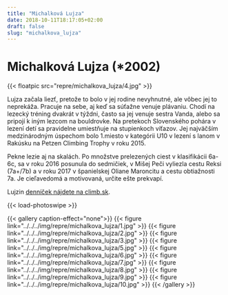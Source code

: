 ```yaml
---
title: "Michalková Lujza"
date: 2018-10-11T18:17:05+02:00
draft: false 
slug: "michalkova_lujza"
---
```


# Michalková Lujza (*2002)

{{< floatpic src="repre/michalkova_lujza/4.jpg" >}}

Lujza začala liezť, pretože to bolo v jej rodine nevyhnutné, ale vôbec jej to neprekáža. Pracuje na sebe, aj keď sa súťažne venuje plávaniu. Chodí na lezecký tréning dvakrát v týždni, často sa jej venuje sestra Vanda, alebo sa pripojí k iným lezcom na bouldrovke. Na pretekoch Slovenského pohára v lezení detí sa pravidelne umiestňuje na stupienkoch víťazov. Jej najväčším medzinárodným úspechom bolo 1.miesto v kategórii U10 v lezení s lanom v Rakúsku na Petzen Climbing Trophy v roku 2015.

Pekne lezie aj na skalách. Po množstve prelezených ciest v klasifikácii 6a-6c, sa v roku 2016 posunula do sedmičiek, v Mišej Peči vyliezla cestu Reksi (7a+/7b) a v roku 2017 v španielskej Oliane Maroncitu a cestu obtiažnosti 7a. Je cieľavedomá a motivovaná, určite ešte prekvapí.

Lujzin [denníček nájdete na climb.sk](http://www.climb.sk/user/ascents/2287).

{{< load-photoswipe >}}

{{< gallery caption-effect="none">}}
{{< figure link="../../../img/repre/michalkova_lujza/1.jpg" >}}
{{< figure link="../../../img/repre/michalkova_lujza/2.jpg" >}}
{{< figure link="../../../img/repre/michalkova_lujza/3.jpg" >}}
{{< figure link="../../../img/repre/michalkova_lujza/5.jpg" >}}
{{< figure link="../../../img/repre/michalkova_lujza/6.jpg" >}}
{{< figure link="../../../img/repre/michalkova_lujza/7.jpg" >}}
{{< figure link="../../../img/repre/michalkova_lujza/8.jpg" >}}
{{< figure link="../../../img/repre/michalkova_lujza/9.jpg" >}}
{{< figure link="../../../img/repre/michalkova_lujza/10.jpg" >}}
{{< /gallery >}}